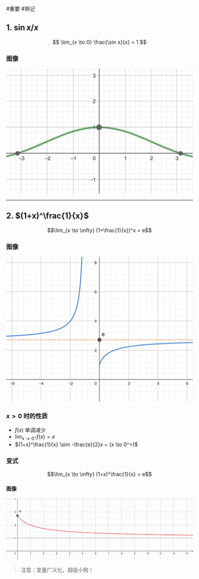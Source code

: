 #重要  #熟记 
## 1. $\sin x / x$

$$ \lim_{x \to 0} \frac{\sin x}{x} = 1 $$

### 图像

![important_1](assets/important_1.jpg)

---

## 2. $(1+x)^\frac{1}{x}$

$$\lim_{x \to \infty} (1+\frac{1}{x})^x = e$$

### 图像

![important_2](assets/important_2.jpg)

### $x>0$ 时的性质

- $f(x)$ 单调减少
- $\lim_{x \to 0^+}f(x) = e$
- $(1+x)^\frac{1}{x} \sim -\frac{e}{2}x ~ (x \to 0^+)$

### 变式

$$\lim_{x \to \infty} (1+x)^\frac{1}{x} = e$$

#### 图像

![important_2](assets/important_2-1.jpg)

> 注意：变量广义化，超级小狗！